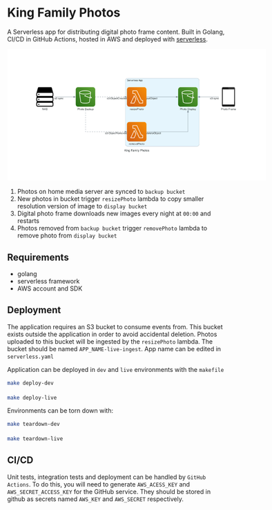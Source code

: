 # King Family Photos

A Serverless app for distributing digital photo frame content. Built in Golang, CI/CD in GitHub Actions, hosted in AWS and deployed with [serverless](https://www.serverless.com/).

<img src="docs/diagrams/king_family_photos.png" alt="high level infrastructure diagram"
style="max-width:600px;">

1. Photos on home media server are synced to `backup bucket`
1. New photos in bucket trigger `resizePhoto` lambda to copy smaller resolution version of image to `display bucket`
1. Digital photo frame downloads new images every night at `00:00` and restarts
1. Photos removed from `backup bucket` trigger `removePhoto` lambda to remove photo from `display bucket`

## Requirements

- golang
- serverless framework
- AWS account and SDK

## Deployment

The application requires an S3 bucket to consume events from. This bucket exists outside the application in order to avoid accidental deletion. Photos uploaded to this bucket will be ingested by the `resizePhoto` lambda. The bucket should be named `APP_NAME-live-ingest`. App name can be edited in `serverless.yaml`

Application can be deployed in `dev` and `live` environments with the `makefile`

```bash
make deploy-dev

make deploy-live
```

Environments can be torn down with:

```bash
make teardown-dev

make teardown-live
```

## CI/CD

Unit tests, integration tests and deployment can be handled by `GitHub Actions`. To do this, you will need to generate `AWS_ACESS_KEY` and `AWS_SECRET_ACCESS_KEY` for the GitHub service. They should be stored in github as secrets named `AWS_KEY` and `AWS_SECRET` respectively.
